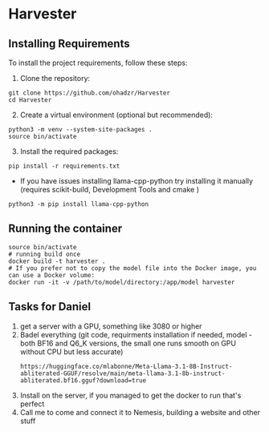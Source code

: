# Harvester

## Installing Requirements

To install the project requirements, follow these steps:
1. Clone the repository:
```aiignore
git clone https://github.com/ohadzr/Harvester
cd Harvester
```

2. Create a virtual environment (optional but recommended):
```aiignore
python3 -m venv --system-site-packages .
source bin/activate
```
3. Install the required packages:
```
pip install -r requirements.txt
```
* If you have issues installing llama-cpp-python try installing it manually (requires scikit-build, Development Tools and cmake )
```
python3 -m pip install llama-cpp-python
```


## Running the container
```aiignore
source bin/activate
# running build once
docker build -t harvester .
# If you prefer not to copy the model file into the Docker image, you can use a Docker volume:
docker run -it -v /path/to/model/directory:/app/model harvester
```


## Tasks for Daniel
1. get a server with a GPU, something like 3080 or higher
2. Badel everything (git code, requirments installation if needed, model - both BF16 and Q6_K versions, the small one runs smooth on GPU without CPU but less accurate)
   ```https://huggingface.co/mlabonne/Meta-Llama-3.1-8B-Instruct-abliterated-GGUF/resolve/main/meta-llama-3.1-8b-instruct-abliterated.Q6_K.gguf?download=true
   https://huggingface.co/mlabonne/Meta-Llama-3.1-8B-Instruct-abliterated-GGUF/resolve/main/meta-llama-3.1-8b-instruct-abliterated.bf16.gguf?download=true
   ```
4. Install on the server, if you managed to get the docker to run that's perfect
5. Call me to come and connect it to Nemesis, building a website and other stuff
